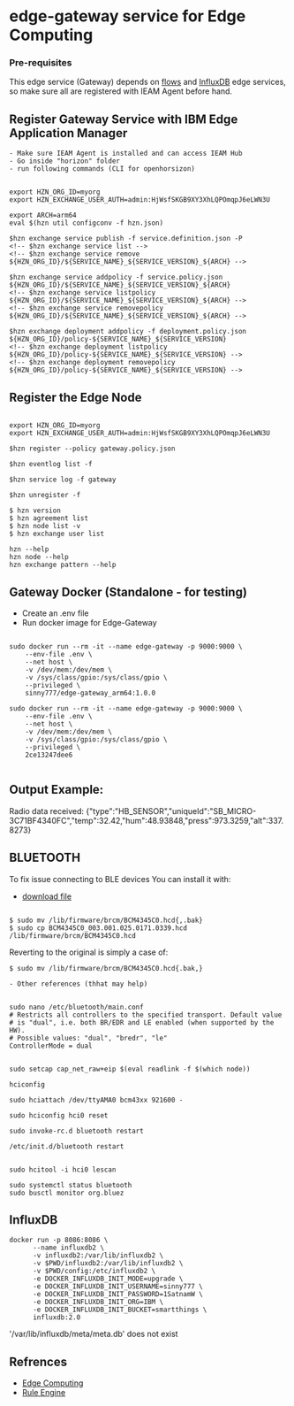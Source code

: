 
# edge-gateway service for Edge Computing

### Pre-requisites
    
This edge service (Gateway) depends on [flows](https://github.com/edge-services/flows) and [InfluxDB](https://github.com/edge-services/Influxdb) edge services, so make sure all are registered with IEAM Agent before hand.

## Register Gateway Service with IBM Edge Application Manager

    - Make sure IEAM Agent is installed and can access IEAM Hub
    - Go inside "horizon" folder
    - run following commands (CLI for openhorsizon)

```

export HZN_ORG_ID=myorg
export HZN_EXCHANGE_USER_AUTH=admin:HjWsfSKGB9XY3XhLQPOmqpJ6eLWN3U

export ARCH=arm64
eval $(hzn util configconv -f hzn.json) 

$hzn exchange service publish -f service.definition.json -P 
<!-- $hzn exchange service list -->
<!-- $hzn exchange service remove ${HZN_ORG_ID}/${SERVICE_NAME}_${SERVICE_VERSION}_${ARCH} -->

$hzn exchange service addpolicy -f service.policy.json ${HZN_ORG_ID}/${SERVICE_NAME}_${SERVICE_VERSION}_${ARCH}
<!-- $hzn exchange service listpolicy ${HZN_ORG_ID}/${SERVICE_NAME}_${SERVICE_VERSION}_${ARCH} -->
<!-- $hzn exchange service removepolicy ${HZN_ORG_ID}/${SERVICE_NAME}_${SERVICE_VERSION}_${ARCH} -->

$hzn exchange deployment addpolicy -f deployment.policy.json ${HZN_ORG_ID}/policy-${SERVICE_NAME}_${SERVICE_VERSION}
<!-- $hzn exchange deployment listpolicy ${HZN_ORG_ID}/policy-${SERVICE_NAME}_${SERVICE_VERSION} -->
<!-- $hzn exchange deployment removepolicy ${HZN_ORG_ID}/policy-${SERVICE_NAME}_${SERVICE_VERSION} -->

```

## Register the Edge Node

```

export HZN_ORG_ID=myorg
export HZN_EXCHANGE_USER_AUTH=admin:HjWsfSKGB9XY3XhLQPOmqpJ6eLWN3U

$hzn register --policy gateway.policy.json

$hzn eventlog list -f

$hzn service log -f gateway

$hzn unregister -f

$ hzn version
$ hzn agreement list
$ hzn node list -v
$ hzn exchange user list

hzn --help
hzn node --help
hzn exchange pattern --help

```

## Gateway Docker (Standalone - for testing)

- Create an .env file 
- Run docker image for Edge-Gateway

```

sudo docker run --rm -it --name edge-gateway -p 9000:9000 \
    --env-file .env \
    --net host \
    -v /dev/mem:/dev/mem \
    -v /sys/class/gpio:/sys/class/gpio \
    --privileged \
    sinny777/edge-gateway_arm64:1.0.0

sudo docker run --rm -it --name edge-gateway -p 9000:9000 \
    --env-file .env \
    --net host \
    -v /dev/mem:/dev/mem \
    -v /sys/class/gpio:/sys/class/gpio \
    --privileged \
    2ce13247dee6    
    
```

## Output Example: 

Radio data received: {"type":"HB_SENSOR","uniqueId":"SB_MICRO-3C71BF4340FC","temp":32.42,"hum":48.93848,"press":973.3259,"alt":337.8273}

## BLUETOOTH

To fix issue connecting to BLE devices
You can install it with:

  - [download file](https://drive.google.com/file/d/1DVOtBjrsoR2NhwEBVn3ei0sv-xTIBCxR/view)

```

$ sudo mv /lib/firmware/brcm/BCM4345C0.hcd{,.bak}
$ sudo cp BCM4345C0_003.001.025.0171.0339.hcd /lib/firmware/brcm/BCM4345C0.hcd

```

Reverting to the original is simply a case of:

```
$ sudo mv /lib/firmware/brcm/BCM4345C0.hcd{.bak,}

```

    - Other references (thhat may help)

```

sudo nano /etc/bluetooth/main.conf
# Restricts all controllers to the specified transport. Default value
# is "dual", i.e. both BR/EDR and LE enabled (when supported by the HW).
# Possible values: "dual", "bredr", "le"
ControllerMode = dual


sudo setcap cap_net_raw+eip $(eval readlink -f $(which node))

hciconfig

sudo hciattach /dev/ttyAMA0 bcm43xx 921600 -

sudo hciconfig hci0 reset

sudo invoke-rc.d bluetooth restart

/etc/init.d/bluetooth restart


sudo hcitool -i hci0 lescan

sudo systemctl status bluetooth
sudo busctl monitor org.bluez

```

## InfluxDB

```
docker run -p 8086:8086 \
      --name influxdb2 \
      -v influxdb2:/var/lib/influxdb2 \
      -v $PWD/influxdb2:/var/lib/influxdb2 \
      -v $PWD/config:/etc/influxdb2 \
      -e DOCKER_INFLUXDB_INIT_MODE=upgrade \
      -e DOCKER_INFLUXDB_INIT_USERNAME=sinny777 \
      -e DOCKER_INFLUXDB_INIT_PASSWORD=1SatnamW \
      -e DOCKER_INFLUXDB_INIT_ORG=IBM \
      -e DOCKER_INFLUXDB_INIT_BUCKET=smartthings \
      influxdb:2.0

```

'/var/lib/influxdb/meta/meta.db' does not exist


## Refrences

- [Edge Computing](https://github.com/sinny777/edge-computing)
- [Rule Engine](https://github.com/cachecontrol/json-rules-engine)
